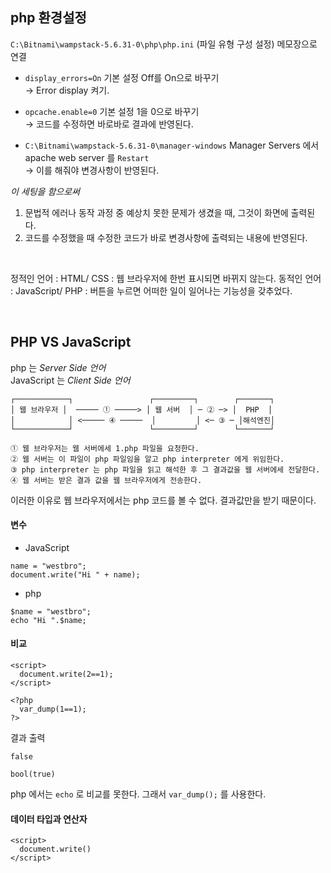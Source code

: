 ## php 환경설정

`C:\Bitnami\wampstack-5.6.31-0\php\php.ini` (파일 유형 구성 설정) 메모장으로 연결  

- `display_errors=On` 기본 설정 Off를 On으로 바꾸기  
→ Error display 켜기.  

- `opcache.enable=0` 기본 설정 1을 0으로 바꾸기  
→ 코드를 수정하면 바로바로 결과에 반영된다.  

- `C:\Bitnami\wampstack-5.6.31-0\manager-windows` Manager Servers 에서 apache web server 를 `Restart`  
→ 이를 해줘야 변경사항이 반영된다.  

*이 세팅을 함으로써*
1. 문법적 에러나 동작 과정 중 예상치 못한 문제가 생겼을 때, 그것이 화면에 출력된다.
2. 코드를 수정했을 때 수정한 코드가 바로 변경사항에 출력되는 내용에 반영된다.

</br>

정적인 언어 : HTML/ CSS : 웹 브라우저에 한번 표시되면 바뀌지 않는다.
동적인 언어 : JavaScript/ PHP : 버튼을 누르면 어떠한 일이 일어나는 기능성을 갖추었다.

</br>

## PHP VS JavaScript

php 는 *Server Side 언어*  
JavaScript 는 *Client Side 언어*  

```
┌────────────┐                 ┌─────────┐        ┌───────┐
│ 웹 브라우저 │  ───── ① ─────> │ 웹 서버  │ ─ ② ─> │  PHP  │
│            │ <───── ④ ─────  │         │ <─ ③ ─ │해석엔진│
└────────────┘                 └─────────┘        └───────┘

① 웹 브라우저는 웹 서버에세 1.php 파일을 요청한다.
② 웹 서버는 이 파일이 php 파일임을 알고 php interpreter 에게 위임한다.
③ php interpreter 는 php 파일을 읽고 해석한 후 그 결과값을 웹 서버에세 전달한다.
④ 웹 서버는 받은 결과 값을 웹 브라우저에게 전송한다.
```

이러한 이유로 웹 브라우저에서는 php 코드를 볼 수 없다. 결과값만을 받기 때문이다.  


#### 변수
- JavaScript  
```
name = "westbro";  
document.write("Hi " + name);  
```
- php  
```
$name = "westbro";
echo "Hi ".$name;
```

#### 비교
```
<script>
  document.write(2==1);
</script>
```
```
<?php
  var_dump(1==1);
?>
```
결과 출력
```
false
```
```
bool(true)
```
php 에서는 `echo` 로 비교를 못한다. 그래서 `var_dump();` 를 사용한다.

#### 데이터 타입과 연산자
```
<script>
  document.write()
</script>
```
